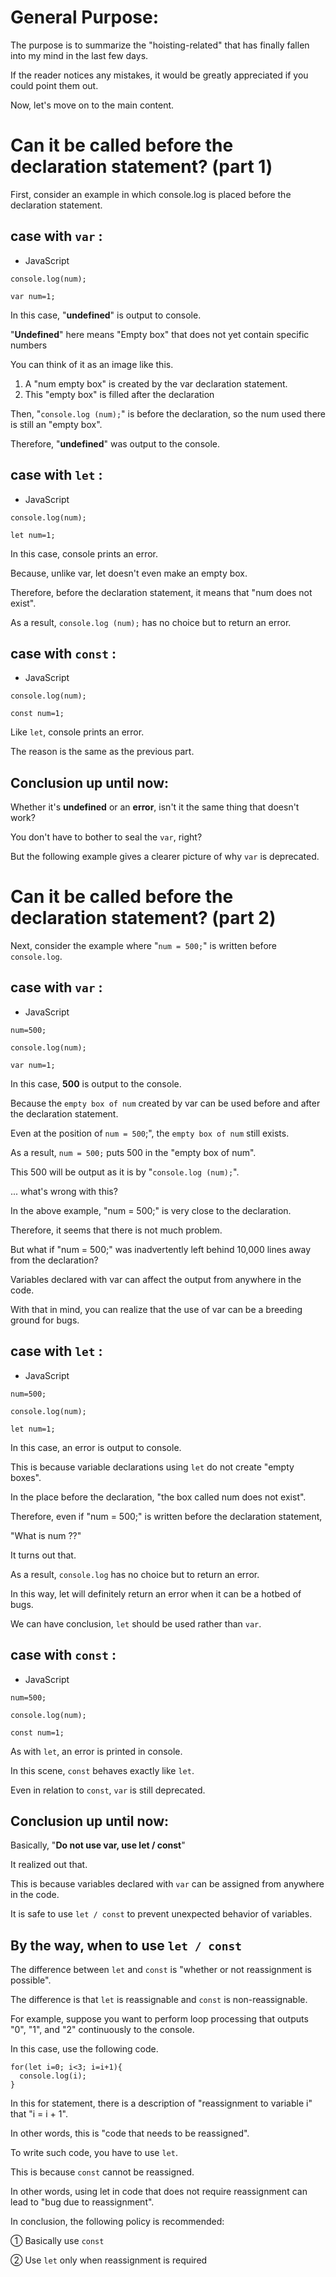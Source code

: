 # General Purpose:
The purpose is to summarize the "hoisting-related" that has finally fallen into my mind in the last few days.

If the reader notices any mistakes, it would be greatly appreciated if you could point them out.

Now, let's move on to the main content.

# Can it be called before the declaration statement? (part 1)

First, consider an example in which console.log is placed before the declaration statement.

## case with `var` :
* JavaScript
```
console.log(num);

var num=1;
```

In this case, "**undefined**" is output to console.

"**Undefined**" here means "Empty box" that does not yet contain specific numbers

You can think of it as an image like this.

1.  A "num empty box" is created by the var declaration statement.
2. This "empty box" is filled after the declaration

Then, "`console.log (num);`" is before the declaration, so the num used there is still an "empty box".

Therefore, "**undefined**" was output to the console.
## case with `let` :
* JavaScript
```
console.log(num);

let num=1;
```
In this case, console prints an error.

Because, unlike var, let doesn't even make an empty box.

Therefore, before the declaration statement, it means that "num does not exist".

As a result, `console.log (num);` has no choice but to return an error.
## case with `const` :
* JavaScript
```
console.log(num);

const num=1;
```

Like `let`, console prints an error.

The reason is the same as the previous part.

## Conclusion up until now:
Whether it's **undefined** or an **error**, isn't it the same thing that doesn't work?

You don't have to bother to seal the `var`, right?

But the following example gives a clearer picture of why `var` is deprecated.

# Can it be called before the declaration statement? (part 2)
Next, consider the example where "`num = 500;`" is written before `console.log`.

## case with `var` :
* JavaScript
```
num=500;

console.log(num);

var num=1;
```
In this case, **500** is output to the console.

Because the `empty box of num` created by var can be used before and after the declaration statement.

Even at the position of `num = 500`;", the `empty box of num` still exists.

As a result, `num = 500;` puts 500 in the "empty box of num".

This 500 will be output as it is by "`console.log (num);`".

... what's wrong with this?

In the above example, "num = 500;" is very close to the declaration.

Therefore, it seems that there is not much problem.

But what if "num = 500;" was inadvertently left behind 10,000 lines away from the declaration?

Variables declared with var can affect the output from anywhere in the code.

With that in mind, you can realize that the use of var can be a breeding ground for bugs.

## case with `let` :
* JavaScript
```
num=500;

console.log(num);

let num=1;
```

In this case, an error is output to console.

This is because variable declarations using `let` do not create "empty boxes".

In the place before the declaration, "the box called num does not exist".

Therefore, even if "num = 500;" is written before the declaration statement,

"What is num ??"

It turns out that.

As a result, `console.log` has no choice but to return an error.

In this way, let will definitely return an error when it can be a hotbed of bugs.

We can have conclusion, `let` should be used rather than `var`.

## case with `const` :
* JavaScript
```
num=500;

console.log(num);

const num=1;
```

As with `let`, an error is printed in console.

In this scene, `const` behaves exactly like `let`.

Even in relation to `const`, `var` is still deprecated.

## Conclusion up until now:
Basically, "**Do not use var, use let / const**"

It realized out that.

This is because variables declared with `var` can be assigned from anywhere in the code.

It is safe to use `let / const` to prevent unexpected behavior of variables.

## By the way, when to use `let / const`
The difference between `let` and `const` is "whether or not reassignment is possible".

The difference is that `let` is reassignable and `const` is non-reassignable.

For example, suppose you want to perform loop processing that outputs "0", "1", and "2" continuously to the console.

In this case, use the following code.

```
for(let i=0; i<3; i=i+1){
  console.log(i);
}
```

In this for statement, there is a description of "reassignment to variable i" that "i = i + 1".

In other words, this is "code that needs to be reassigned".

To write such code, you have to use `let`.

This is because `const` cannot be reassigned.

In other words, using let in code that does not require reassignment can lead to "bug due to reassignment".

In conclusion, the following policy is recommended:

① Basically use `const`

② Use `let` only when reassignment is required